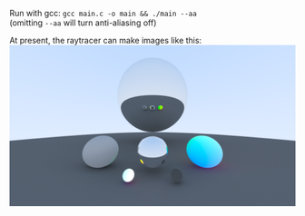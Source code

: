 Run with gcc: ```gcc main.c -o main && ./main --aa```\
(omitting ```--aa``` will turn anti-aliasing off)

At present, the raytracer can make images like this:
![alt text](./raytraced.png?raw=true)
